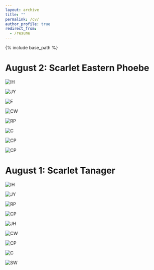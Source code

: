 ```yaml
---
layout: archive
title: ""
permalink: /cv/
author_profile: true
redirect_from:
  - /resume
---
```


{% include base_path %}
 

August 2: Scarlet Eastern Phoebe
======
![IH](https://aicurious123.github.io/birdpage/images/8-2-I-H.jpeg?raw=true)

![JY](https://aicurious123.github.io/birdpage/images/8-2-J-Y.jpeg?raw=true)

![E](https://aicurious123.github.io/birdpage/images/8-2-E.jpeg?raw=true)

![CW](https://aicurious123.github.io/birdpage/images/8-2-C-W.jpeg?raw=true)

![RP](https://aicurious123.github.io/birdpage/images/8-2-R.P.jpg?raw=true)

![C](https://aicurious123.github.io/birdpage/images/8-2-C.jpeg?raw=true)

![CP](https://aicurious123.github.io/birdpage/images/8-2-C-P.jpg?raw=true)

![CP](https://aicurious123.github.io/birdpage/images/8-2-CP.jpg?raw=true)

August 1: Scarlet Tanager
======
![IH](https://aicurious123.github.io/birdpage/images/8-1-I-H.jpeg?raw=true)


![JY](https://aicurious123.github.io/birdpage/images/8-1-J-Y.jpeg?raw=true)


![RP](https://aicurious123.github.io/birdpage/images/8-1-R-P.jpg?raw=true)


![CP](https://aicurious123.github.io/birdpage/images/8-1-C.P.jpg?raw=true)


![JH](https://aicurious123.github.io/birdpage/images/8-1-J-H.jpeg?raw=true)


![CW](https://aicurious123.github.io/birdpage/images/8-1-C-W.jpeg?raw=true)


![CP](https://aicurious123.github.io/birdpage/images/8-1-C-P.jpg?raw=true)


![C](https://aicurious123.github.io/birdpage/images/8-1-C.jpg?raw=true)


![SW](https://aicurious123.github.io/birdpage/images/8-1-S-W.jpg?raw=true)

